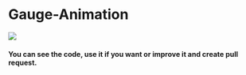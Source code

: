 # Gauge-Animation

<img src="https://user-images.githubusercontent.com/25893811/36192110-3b7bd54c-1186-11e8-89c1-0e44ffac66a3.gif">

<h4> You can see the code, use it if you want or improve it and create pull request. </h4>
